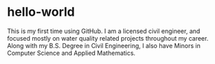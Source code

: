 # hello-world
This is my first time using GitHub.
I am a licensed civil engineer, and focused mostly on water quality related projects throughout my career.
Along with my B.S. Degree in Civil Engineering, I also have Minors in Computer Science and Applied Mathematics.
